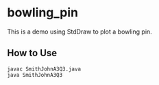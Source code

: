 # bowling_pin

This is a demo using StdDraw to plot a bowling pin.

## How to Use
```shell
javac SmithJohnA3Q3.java
java SmithJohnA3Q3
```


